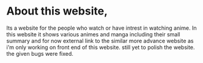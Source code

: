 # About this website,
Its a website for the people who watch or have intrest in watching anime.
In this website it shows various animes and manga including their small summary and for now external link to the similar more advance website as i'm only working on front end of this website.
still yet to polish the website.
the given bugs were fixed.

